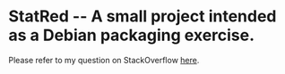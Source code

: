 StatRed -- A small project intended as a Debian packaging exercise.
===================================================================

Please refer to my question on StackOverflow [here](http://stackoverflow.com/questions/7176065/how-do-i-create-a-native-debian-package-for-static-files).